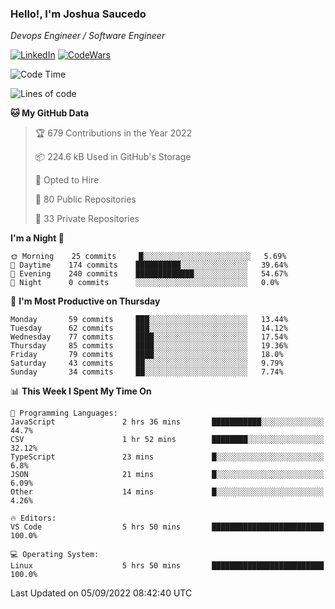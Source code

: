 ### Hello!, I'm Joshua Saucedo
*Devops Engineer / Software Engineer*  

[![LinkedIn](https://img.shields.io/badge/LinkedIn-0073b1?logo=linkedin&style=flat-square&logoColor=white)](https://www.linkedin.com/in/joshua-nathanael-saucedo-uriarte-bb0336169/)
[![CodeWars](https://www.codewars.com/users/joshuansu0897/badges/micro)](https://www.codewars.com/users/joshuansu0897)

<!--START_SECTION:waka-->
![Code Time](http://img.shields.io/badge/Code%20Time-227%20hrs%2016%20mins-blue)

![Lines of code](https://img.shields.io/badge/From%20Hello%20World%20I%27ve%20Written-2%20Million%20lines%20of%20code-blue)

**🐱 My GitHub Data** 

> 🏆 679 Contributions in the Year 2022
 > 
> 📦 224.6 kB Used in GitHub's Storage 
 > 
> 💼 Opted to Hire
 > 
> 📜 80 Public Repositories 
 > 
> 🔑 33 Private Repositories  
 > 
**I'm a Night 🦉** 

```text
🌞 Morning    25 commits     █░░░░░░░░░░░░░░░░░░░░░░░░   5.69% 
🌆 Daytime    174 commits    ██████████░░░░░░░░░░░░░░░   39.64% 
🌃 Evening    240 commits    █████████████░░░░░░░░░░░░   54.67% 
🌙 Night      0 commits      ░░░░░░░░░░░░░░░░░░░░░░░░░   0.0%

```
📅 **I'm Most Productive on Thursday** 

```text
Monday       59 commits     ███░░░░░░░░░░░░░░░░░░░░░░   13.44% 
Tuesday      62 commits     ███░░░░░░░░░░░░░░░░░░░░░░   14.12% 
Wednesday    77 commits     ████░░░░░░░░░░░░░░░░░░░░░   17.54% 
Thursday     85 commits     ████░░░░░░░░░░░░░░░░░░░░░   19.36% 
Friday       79 commits     ████░░░░░░░░░░░░░░░░░░░░░   18.0% 
Saturday     43 commits     ██░░░░░░░░░░░░░░░░░░░░░░░   9.79% 
Sunday       34 commits     ██░░░░░░░░░░░░░░░░░░░░░░░   7.74%

```


📊 **This Week I Spent My Time On** 

```text
💬 Programming Languages: 
JavaScript               2 hrs 36 mins       ███████████░░░░░░░░░░░░░░   44.7% 
CSV                      1 hr 52 mins        ████████░░░░░░░░░░░░░░░░░   32.12% 
TypeScript               23 mins             █░░░░░░░░░░░░░░░░░░░░░░░░   6.8% 
JSON                     21 mins             █░░░░░░░░░░░░░░░░░░░░░░░░   6.09% 
Other                    14 mins             █░░░░░░░░░░░░░░░░░░░░░░░░   4.26%

🔥 Editors: 
VS Code                  5 hrs 50 mins       █████████████████████████   100.0%

💻 Operating System: 
Linux                    5 hrs 50 mins       █████████████████████████   100.0%

```


 Last Updated on 05/09/2022 08:42:40 UTC
<!--END_SECTION:waka-->
